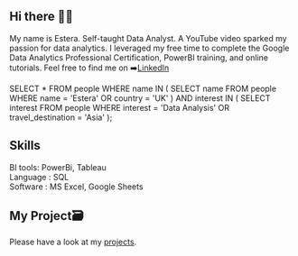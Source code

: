 ## Hi there 🙋‍♀️
My name is Estera. Self-taught Data Analyst. A YouTube video sparked my passion for data analytics. I leveraged my free time to complete the Google Data Analytics Professional Certification, PowerBI training, and online tutorials. Feel free to find me on ➡️[LinkedIn](https://www.linkedin.com/in/estera-lasek/)

SELECT *
FROM people
WHERE name IN (
    SELECT name FROM people WHERE name = 'Estera' OR country = 'UK'
)
AND interest IN (
    SELECT interest FROM people WHERE interest = 'Data Analysis' OR travel_destination = 'Asia'
);

## **Skills**
BI tools: PowerBi, Tableau\
Language : SQL\
Software : MS Excel, Google Sheets

## **My Project**🗃️
Please have a look at my [projects](https://github.com/EsiaGB?tab=repositories).
